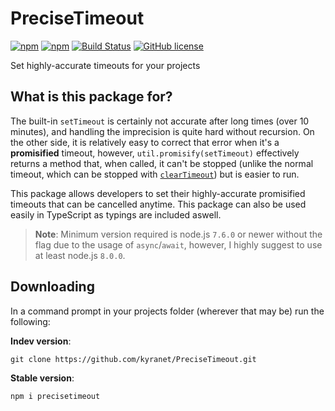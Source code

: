 # PreciseTimeout

[![npm](https://img.shields.io/npm/v/precisetimeout.svg?maxAge=3600)](https://www.npmjs.com/package/precisetimeout)
[![npm](https://img.shields.io/npm/dt/precisetimeout.svg?maxAge=3600)](https://www.npmjs.com/package/precisetimeout)
[![Build Status](https://travis-ci.org/kyranet/PreciseTimeout.svg?branch=master)](https://travis-ci.org/kyranet/PreciseTimeout)
[![GitHub license](https://img.shields.io/badge/license-MIT-blue.svg)](https://raw.githubusercontent.com/kyranet/PreciseTimeout/master/LICENSE)

Set highly-accurate timeouts for your projects

## What is this package for?

The built-in `setTimeout` is certainly not accurate after long times (over 10 minutes), and handling the imprecision is quite hard without recursion. On the other side, it is relatively easy to correct that error when it's a **promisified** timeout, however, `util.promisify(setTimeout)` effectively returns a method that, when called, it can't be stopped (unlike the normal timeout, which can be stopped with [`clearTimeout`](https://nodejs.org/api/timers.html#timers_cleartimeout_timeout)) but is easier to run.

This package allows developers to set their highly-accurate promisified timeouts that can be cancelled anytime. This package can also be used easily in TypeScript as typings are included aswell.

> **Note**: Minimum version required is node.js `7.6.0` or newer without the flag due to the usage of `async`/`await`, however, I highly suggest to use at least node.js `8.0.0`.

## Downloading

In a command prompt in your projects folder (wherever that may be) run the following:

**Indev version**:

```
git clone https://github.com/kyranet/PreciseTimeout.git
```

**Stable version**:

```
npm i precisetimeout
```
